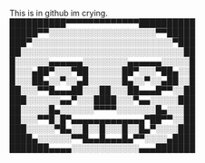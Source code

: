 This is in github im crying.
██████████▀▀▀▀▀▀▀▀▀▀▀▀▀██████████
█████▀▀░░░░░░░░░░░░░░░░░░░▀▀█████
███▀░░░░░░░░░░░░░░░░░░░░░░░░░▀███
██░░░░░░░░░░░░░░░░░░░░░░░░░░░░░██
█░░░░░░▄▄▄▄▄▄░░░░░░░░▄▄▄▄▄▄░░░░░█
█░░░▄██▀░░░▀██░░░░░░██▀░░░▀██▄░░█
█░░░██▄░░▀░░▄█░░░░░░█▄░░▀░░▄██░░█
██░░░▀▀█▄▄▄██░░░██░░░██▄▄▄█▀▀░░██
███░░░░░░▄▄▀░░░████░░░▀▄▄░░░░░███
██░░░░░█▄░░░░░░▀▀▀▀░░░░░░░█▄░░░██
██░░░▀▀█░█▀▄▄▄▄▄▄▄▄▄▄▄▄▄▀██▀▀░░██
███░░░░░▀█▄░░█░░█░░░█░░█▄▀░░░░███
████▄░░░░░░▀▀█▄▄█▄▄▄█▄▀▀░░░░▄████
███████▄▄▄▄░░░░░░░░░░░░▄▄▄███████
